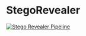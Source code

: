 # StegoRevealer

[![Stego Revealer Pipeline](https://github.com/eihnast/StegoRevealer/actions/workflows/dotnet-desktop.yml/badge.svg)](https://github.com/eihnast/StegoRevealer/actions/workflows/dotnet-desktop.yml)
